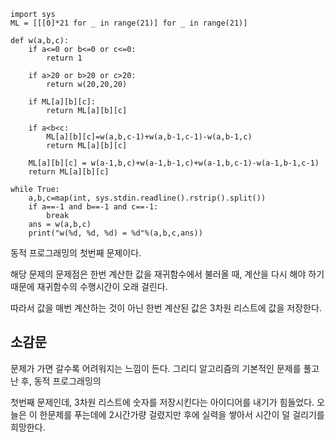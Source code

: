 ```
import sys
ML = [[[0]*21 for _ in range(21)] for _ in range(21)]

def w(a,b,c):
    if a<=0 or b<=0 or c<=0:
        return 1
    
    if a>20 or b>20 or c>20:
        return w(20,20,20)
    
    if ML[a][b][c]:
        return ML[a][b][c]
    
    if a<b<c:
        ML[a][b][c]=w(a,b,c-1)+w(a,b-1,c-1)-w(a,b-1,c)
        return ML[a][b][c]
    
    ML[a][b][c] = w(a-1,b,c)+w(a-1,b-1,c)+w(a-1,b,c-1)-w(a-1,b-1,c-1)
    return ML[a][b][c]

while True:
    a,b,c=map(int, sys.stdin.readline().rstrip().split())
    if a==-1 and b==-1 and c==-1:
        break
    ans = w(a,b,c)
    print("w(%d, %d, %d) = %d"%(a,b,c,ans))
```

동적 프로그래밍의 첫번째 문제이다.

해당 문제의 문제점은 한번 계산한 값을 재귀함수에서 불러올 때, 계산을 다시 해야 하기 때문에 재귀함수의 수행시간이 오래 걸린다.

따라서 값을 매번 계산하는 것이 아닌 한번 계산된 값은 3차원 리스트에 값을 저장한다.

## 소감문
문제가 가면 갈수록 어려워지는 느낌이 든다. 그리디 알고리즘의 기본적인 문제를 풀고 난 후, 동적 프로그래밍의 

첫번째 문제인데, 3차원 리스트에 숫자를 저장시킨다는 아이디어를 내기가 힘들었다. 오늘은 이 한문제를 푸는데에 2시간가량 걸렸지만 후에 실력을 쌓아서 시간이 덜 걸리기를 희망한다.